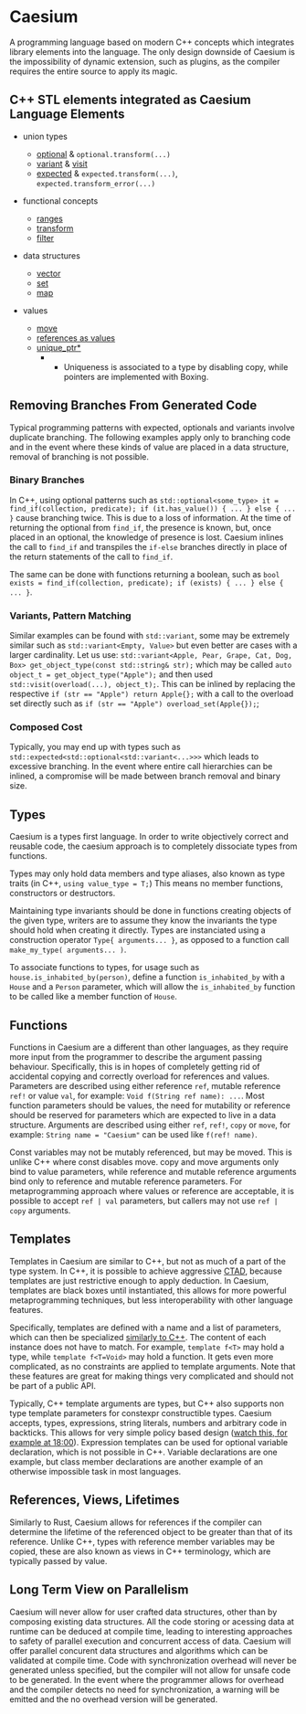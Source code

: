 # Caesium

A programming language based on modern C++ concepts which integrates library elements into the language.
The only design downside of Caesium is the impossibility of dynamic extension, such as plugins, as the compiler requires the entire source to apply its magic.

## C++ STL elements integrated as Caesium Language Elements

- union types
  - [optional](https://en.cppreference.com/w/cpp/utility/optional) & `optional.transform(...)`
  - [variant](https://en.cppreference.com/w/cpp/utility/variant) & [visit](https://en.cppreference.com/w/cpp/utility/variant/visit)
  - [expected](https://en.cppreference.com/w/cpp/utility/expected) & `expected.transform(...)`,  `expected.transform_error(...)`

- functional concepts
  - [ranges](https://en.cppreference.com/w/cpp/ranges)
  - [transform](https://en.cppreference.com/w/cpp/ranges/transform_view)
  - [filter](https://en.cppreference.com/w/cpp/ranges/filter_view)

- data structures
  - [vector](https://en.cppreference.com/w/cpp/container/vector)
  - [set](https://en.cppreference.com/w/cpp/container/unordered_set)
  - [map](https://en.cppreference.com/w/cpp/container/unordered_map)

- values
  - [move](https://en.cppreference.com/w/cpp/utility/move)
  - [references as values](https://en.cppreference.com/w/cpp/utility/functional/reference_wrapper)
  - [unique_ptr*](https://en.cppreference.com/w/cpp/memory/unique_ptr)
    - * Uniqueness is associated to a type by disabling copy, while pointers are implemented with Boxing.

## Removing Branches From Generated Code

Typical programming patterns with expected, optionals and variants involve duplicate branching.
The following examples apply only to branching code and in the event where these kinds of value are placed in a data structure, removal of branching is not possible.

### Binary Branches

In C++, using optional patterns such as `std::optional<some_type> it = find_if(collection, predicate); if (it.has_value()) { ... } else { ... }` cause branching twice.
This is due to a loss of information.
At the time of returning the optional from `find_if`, the presence is known, but, once placed in an optional, the knowledge of presence is lost.
Caesium inlines the call to `find_if` and transpiles the `if-else` branches directly in place of the return statements of the call to `find_if`.

The same can be done with functions returning a boolean, such as `bool exists = find_if(collection, predicate); if (exists) { ... } else { ... }`.

### Variants, Pattern Matching

Similar examples can be found with `std::variant`, some may be extremely similar such as `std::variant<Empty, Value>` but even better are cases with a larger cardinality.
Let us use: `std::variant<Apple, Pear, Grape, Cat, Dog, Box> get_object_type(const std::string& str);` which may be called `auto object_t = get_object_type("Apple");` and then used `std::visit(overload(...), object_t);`.
This can be inlined by replacing the respective `if (str == "Apple") return Apple{};` with a call to the overload set directly such as `if (str == "Apple") overload_set(Apple{});`;

### Composed Cost

Typically, you may end up with types such as `std::expected<std::optional<std::variant<...>>>` which leads to excessive branching.
In the event where entire call hierarchies can be inlined, a compromise will be made between branch removal and binary size.

## Types

Caesium is a types first language.
In order to write objectively correct and reusable code, the caesium approach is to completely dissociate types from functions.

Types may only hold data members and type aliases, also known as type traits (in C++, `using value_type = T;`)
This means no member functions, constructors or destructors.

Maintaining type invariants should be done in functions creating objects of the given type, writers are to assume they know the invariants the type should hold when creating it directly.
Types are instanciated using a construction operator `Type{ arguments... }`, as opposed to a function call `make_my_type( arguments... )`.

To associate functions to types, for usage such as `house.is_inhabited_by(person)`, define a function `is_inhabited_by` with a `House` and a `Person` parameter, which will allow the `is_inhabited_by` function to be called like a member function of `House`.

## Functions

Functions in Caesium are a different than other languages, as they require more input from the programmer to describe the argument passing behaviour.
Specifically, this is in hopes of completely getting rid of accidental copying and correctly overload for references and values.
Parameters are described using either reference `ref`, mutable reference `ref!` or value `val`, for example: `Void f(String ref name): ...`.
Most function parameters should be values, the need for mutability or reference should be reserved for parameters which are expected to live in a data structure.
Arguments are described using either `ref`, `ref!`, `copy` or `move`, for example: `String name = "Caesium"` can be used like `f(ref! name)`.

Const variables may not be mutably referenced, but may be moved.
This is unlike C++ where const disables move.
copy and move arguments only bind to value parameters, while reference and mutable reference arguments bind only to reference and mutable reference parameters.
For metaprogramming approach where values or reference are acceptable, it is possible to accept `ref | val` parameters, but callers may not use `ref | copy` arguments.

## Templates

Templates in Caesium are similar to C++, but not as much of a part of the type system.
In C++, it is possible to achieve aggressive [CTAD](https://en.cppreference.com/w/cpp/language/class_template_argument_deduction), because templates are just restrictive enough to apply deduction.
In Caesium, templates are black boxes until instantiated, this allows for more powerful metaprogramming techniques, but less interoperability with other language features.

Specifically, templates are defined with a name and a list of parameters, which can then be specialized [similarly to C++](https://en.cppreference.com/w/cpp/language/partial_specialization).
The content of each instance does not have to match.
For example, `template f<T>` may hold a type, while `template f<T=Void>` may hold a function.
It gets even more complicated, as no constraints are applied to template arguments.
Note that these features are great for making things very complicated and should not be part of a public API.

Typically, C++ template arguments are types, but C++ also supports non type template parameters for constexpr constructible types.
Caesium accepts, types, expressions, string literals, numbers and arbitrary code in backticks.
This allows for very simple policy based design ([watch this, for example at 18:00](https://www.youtube.com/watch?v=HdzwvY8Mo-w&t=3564s&ab_channel=TheDLanguageFoundation)).
Expression templates can be used for optional variable declaration, which is not possible in C++.
Variable declarations are one example, but class member declarations are another example of an otherwise impossible task in most languages.

## References, Views, Lifetimes

Similarly to Rust, Caesium allows for references if the compiler can determine the lifetime of the referenced object to be greater than that of its reference.
Unlike C++, types with reference member variables may be copied, these are also known as views in C++ terminology, which are typically passed by value.

## Long Term View on Parallelism

Caesium will never allow for user crafted data structures, other than by composing existing data structures.
All the code storing or acessing data at runtime can be deduced at compile time, leading to interesting approaches to safety of parallel execution and concurrent access of data.
Caesium will offer parallel concurent data structures and algorithms which can be validated at compile time.
Code with synchronization overhead will never be generated unless specified, but the compiler will not allow for unsafe code to be generated.
In the event where the programmer allows for overhead and the compiler detects no need for synchronization, a warning will be emitted and the no overhead version will be generated.
